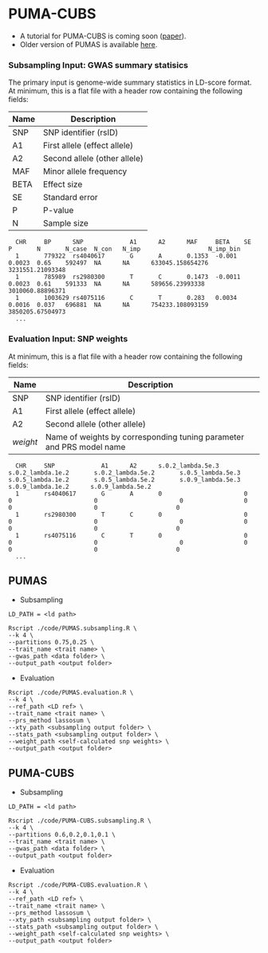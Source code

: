 # PUMA-CUBS
* A tutorial for PUMA-CUBS is coming soon ([paper](https://www.biorxiv.org/content/10.1101/2022.10.26.513833v1)).
* Older version of PUMAS is available [here](https://github.com/qlu-lab/PUMAS/tree/original).

### Subsampling Input: GWAS summary statisics
The primary input is genome-wide summary statistics in LD-score format. At minimum, this is a flat file with a header row containing the following fields:

| Name | Description  |
|----------------|------------------------------------------------------------------------------|
| SNP | SNP identifier (rsID) |
| A1  | First allele (effect allele)  |
| A2  | Second allele (other allele)  |
| MAF | Minor allele frequency  |
| BETA |  Effect size |
| SE  | Standard error  |    
| P | P-value |   
| N | Sample size |

```
  CHR     BP      SNP             A1      A2      MAF     BETA    SE      P       N       N_case  N_con   N_imp                   N_imp_bin
  1       779322  rs4040617       G       A       0.1353  -0.001  0.0023  0.65    592497  NA      NA      633045.158654276        3231551.21093348
  1       785989  rs2980300       T       C       0.1473  -0.0011 0.0023  0.61    591333  NA      NA      589656.23993338 3010060.88896371
  1       1003629 rs4075116       C       T       0.283   0.0034  0.0016  0.037   696881  NA      NA      754233.108093159        3850205.67504973
  ...
```

### Evaluation Input: SNP weights
At minimum, this is a flat file with a header row containing the following fields:

| Name | Description  |
|----------------|------------------------------------------------------------------------------|
| SNP | SNP identifier (rsID) |
| A1  | First allele (effect allele)  |
| A2  | Second allele (other allele)  |
| *weight* |  Name of weights by corresponding tuning parameter and PRS model name|

```
  CHR     SNP             A1      A2      s.0.2_lambda.5e.3       s.0.2_lambda.1e.2       s.0.2_lambda.5e.2       s.0.5_lambda.5e.3       s.0.5_lambda.1e.2       s.0.5_lambda.5e.2       s.0.9_lambda.5e.3       s.0.9_lambda.1e.2      s.0.9_lambda.5e.2
  1       rs4040617       G       A       0                       0                       0                       0                       0                 0                       0                       0                      0
  1       rs2980300       T       C       0                       0                       0                       0                       0                 0                       0                       0                      0
  1       rs4075116       C       T       0                       0                       0                       0                       0                 0                       0                       0                      0
  ...
```

## PUMAS
* Subsampling
```
LD_PATH = <ld path>

Rscript ./code/PUMAS.subsampling.R \
--k 4 \
--partitions 0.75,0.25 \
--trait_name <trait name> \
--gwas_path <data folder> \
--output_path <output folder>
```
* Evaluation
```
Rscript ./code/PUMAS.evaluation.R \
--k 4 \
--ref_path <LD ref> \
--trait_name <trait name> \
--prs_method lassosum \
--xty_path <subsampling output folder> \
--stats_path <subsampling output folder> \
--weight_path <self-calculated snp weights> \
--output_path <output folder>
```

## PUMA-CUBS
* Subsampling
```
LD_PATH = <ld path>

Rscript ./code/PUMA-CUBS.subsampling.R \
--k 4 \
--partitions 0.6,0.2,0.1,0.1 \
--trait_name <trait name> \
--gwas_path <data folder> \
--output_path <output folder>
```
* Evaluation
```
Rscript ./code/PUMA-CUBS.evaluation.R \
--k 4 \
--ref_path <LD ref> \
--trait_name <trait name> \
--prs_method lassosum \
--xty_path <subsampling output folder> \
--stats_path <subsampling output folder> \
--weight_path <self-calculated snp weights> \
--output_path <output folder>
```

